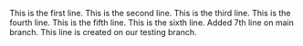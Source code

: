 This is the first line.
This is the second line.
This is the third line.
This is the fourth line.
This is the fifth line.
This is the sixth line.
Added 7th line on main branch.
This line is created on our testing branch.